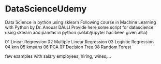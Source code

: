 # DataScienceUdemy
Data Science in python using sklearn 
Following course in Machine Learning with Python by Dr. Anouar DALLI
Provide here some script for datascience using sklearn and pandas in python (colab/jupyter has been given also)

01 Linear Regression
02 Multiple Linear Regression 
03 Logistic Regression
04 knn 
05 kmeans 
06 PCA 
07 Decision Tree
08 Random Forest

few examples with salary employees, hiring, wines,... 

